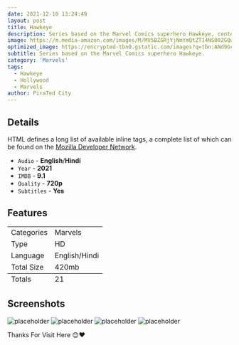 ```yaml
---
date: 2021-12-10 13:24:49
layout: post
title: Hawkeye
description: Series based on the Marvel Comics superhero Hawkeye, centering on the adventures of Young Avenger, Kate M. Bishop, who took on the role after the original Avenger, Clint Barton.
image: https://m.media-amazon.com/images/M/MV5BZGRjYjNmYmQtZTI4NS00ZGQwLTg1YzQtMzJkOWJmYTNkODJmXkEyXkFqcGdeQXVyNTA3MTU2MjE@._V1_FMjpg_UX1000_.jpg
optimized_image: https://encrypted-tbn0.gstatic.com/images?q=tbn:ANd9GcSA8hEG8pkEJ9wUJkYows1WKRoJ8EaNTjI6_w&usqp=CAU
subtitle: Series based on the Marvel Comics superhero Hawkeye.
category: 'Marvels'
tags:
  - Hawkeye
  - Hollywood
  - Marvels
author: PiraTed City
---
```


## Details

HTML defines a long list of available inline tags, a complete list of which can be found on the [Mozilla Developer Network](https://developer.mozilla.org/en-US/docs/Web/HTML/Element).

- ``Audio`` - **English**/**Hindi**
- ``Year`` - **2021**
- ``IMDB`` - **9.1**
- ``Quality`` - **720p**
- ``Subtitles`` - **Yes**

## Features

<table>
  <thead>
  </thead>
  <tfoot>
    <tr>
      <td>Totals</td>
      <td>21</td>    
    </tr>
  </tfoot>
  <tbody>
    <tr>
      <td>Categories</td>
      <td>Marvels</td>    
    </tr>
    <tr>
      <td>Type</td>
      <td>HD</td>    
    </tr>
    <tr>
      <td>Language</td>
      <td>English/Hindi</td>  
    </tr>
   <tr>
      <td>Total Size</td>
      <td>420mb</td>   
    </tr>
  </tbody>
</table>


## Screenshots

![placeholder](https://encrypted-tbn0.gstatic.com/images?q=tbn:ANd9GcSYdsP-i1VdjZONvXkHp47f52JBuL4lKl4R4A&usqp=CAU "Large example image")
![placeholder](https://encrypted-tbn0.gstatic.com/images?q=tbn:ANd9GcSpP78Lag_WxO-lnHM-Fk-n2ijk2dRmMl3hSQ&usqp=CAU "Medium example image")
![placeholder](https://encrypted-tbn0.gstatic.com/images?q=tbn:ANd9GcRdZTxJWlqvzOs94jHfMhfG5VKcnffIFdWmhA&usqp=CAU "Small example image")
![placeholder](https://encrypted-tbn0.gstatic.com/images?q=tbn:ANd9GcR6dbcoCjujFyUgviP6U6wvs1CWQ8BPTozJeQ&usqp=CAU "Small example image")


Thanks For Visit Here 😊❤️

